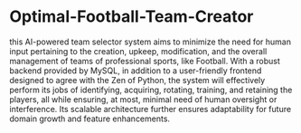# Optimal-Football-Team-Creator
this AI-powered team selector system aims to minimize the need for human input pertaining to the creation, upkeep, modification, and the overall management of teams of professional sports, like Football. With a robust backend provided by MySQL, in addition to a user-friendly frontend designed to agree with the Zen of Python, the system will effectively perform its jobs of identifying, acquiring, rotating, training, and retaining the players, all while ensuring, at most, minimal need of human oversight or interference. Its scalable architecture further ensures adaptability for future domain growth and feature enhancements.
